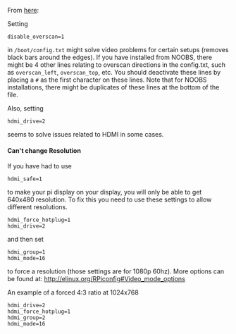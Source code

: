 From [here](https://github.com/petrockblog/RetroPie-Setup/issues/130#issuecomment-14105633):

Setting
```
disable_overscan=1
```
in `/boot/config.txt` might solve video problems for certain setups (removes black bars around the edges). If you have installed from NOOBS, there might be 4 other lines relating to overscan directions in the config.txt, such as `overscan_left`, `overscan_top`, etc. You should deactivate these lines by placing a `#` as the first character on these lines. Note that for NOOBS installations, there might be duplicates of these lines at the bottom of the file.

Also, setting
```
hdmi_drive=2
```
seems to solve issues related to HDMI in some cases.


#### Can't change Resolution
If you have had to use 

```
hdmi_safe=1
```

to make your pi display on your display, you will only be able to get 640x480 resolution. To fix this you need to use these settings to allow different resolutions.

```
hdmi_force_hotplug=1
hdmi_drive=2
```
and then set 
```
hdmi_group=1
hdmi_mode=16
```
to force a resolution (those settings are for 1080p 60hz). More options can be found at: http://elinux.org/RPiconfig#Video_mode_options

An example of a forced 4:3 ratio at 1024x768

```
hdmi_drive=2
hdmi_force_hotplug=1 
hdmi_group=2 
hdmi_mode=16 
```